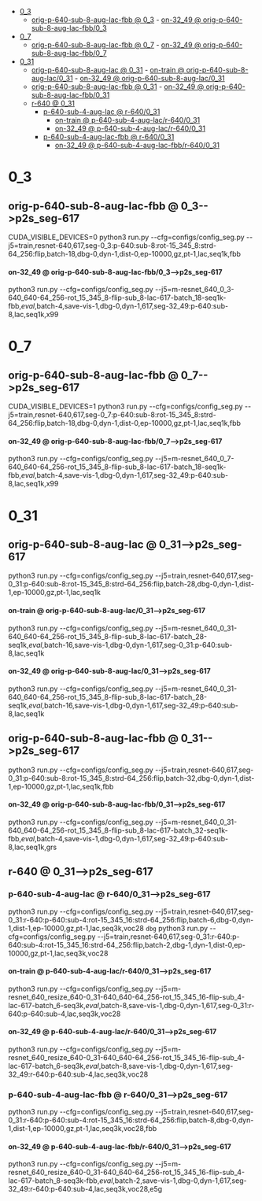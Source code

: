 <!-- MarkdownTOC -->

- [0_3](#0_3_)
    - [orig-p-640-sub-8-aug-lac-fbb       @ 0_3](#orig_p_640_sub_8_aug_lac_fbb___0_3_)
            - [on-32_49       @ orig-p-640-sub-8-aug-lac-fbb/0_3](#on_32_49___orig_p_640_sub_8_aug_lac_fbb_0_3_)
- [0_7](#0_7_)
    - [orig-p-640-sub-8-aug-lac-fbb       @ 0_7](#orig_p_640_sub_8_aug_lac_fbb___0_7_)
            - [on-32_49       @ orig-p-640-sub-8-aug-lac-fbb/0_7](#on_32_49___orig_p_640_sub_8_aug_lac_fbb_0_7_)
- [0_31](#0_3_1_)
    - [orig-p-640-sub-8-aug-lac       @ 0_31](#orig_p_640_sub_8_aug_lac___0_31_)
            - [on-train       @ orig-p-640-sub-8-aug-lac/0_31](#on_train___orig_p_640_sub_8_aug_lac_0_3_1_)
            - [on-32_49       @ orig-p-640-sub-8-aug-lac/0_31](#on_32_49___orig_p_640_sub_8_aug_lac_0_3_1_)
    - [orig-p-640-sub-8-aug-lac-fbb       @ 0_31](#orig_p_640_sub_8_aug_lac_fbb___0_31_)
            - [on-32_49       @ orig-p-640-sub-8-aug-lac-fbb/0_31](#on_32_49___orig_p_640_sub_8_aug_lac_fbb_0_3_1_)
    - [r-640       @ 0_31](#r_640___0_31_)
        - [p-640-sub-4-aug-lac       @ r-640/0_31](#p_640_sub_4_aug_lac___r_640_0_31_)
            - [on-train       @ p-640-sub-4-aug-lac/r-640/0_31](#on_train___p_640_sub_4_aug_lac_r_640_0_31_)
            - [on-32_49       @ p-640-sub-4-aug-lac/r-640/0_31](#on_32_49___p_640_sub_4_aug_lac_r_640_0_31_)
        - [p-640-sub-4-aug-lac-fbb       @ r-640/0_31](#p_640_sub_4_aug_lac_fbb___r_640_0_31_)
            - [on-32_49       @ p-640-sub-4-aug-lac-fbb/r-640/0_31](#on_32_49___p_640_sub_4_aug_lac_fbb_r_640_0_31_)

<!-- /MarkdownTOC -->

<a id="0_3_"></a>
# 0_3
<a id="orig_p_640_sub_8_aug_lac_fbb___0_3_"></a>
## orig-p-640-sub-8-aug-lac-fbb       @ 0_3-->p2s_seg-617
CUDA_VISIBLE_DEVICES=0 python3 run.py --cfg=configs/config_seg.py  --j5=train,resnet-640,617,seg-0_3:p-640:sub-8:rot-15_345_8:strd-64_256:flip,batch-18,dbg-0,dyn-1,dist-0,ep-10000,gz,pt-1,lac,seq1k,fbb
<a id="on_32_49___orig_p_640_sub_8_aug_lac_fbb_0_3_"></a>
#### on-32_49       @ orig-p-640-sub-8-aug-lac-fbb/0_3-->p2s_seg-617
python3 run.py --cfg=configs/config_seg.py  --j5=m-resnet_640_0_3-640_640-64_256-rot_15_345_8-flip-sub_8-lac-617-batch_18-seq1k-fbb,_eval_,batch-4,save-vis-1,dbg-0,dyn-1,617,seg-32_49:p-640:sub-8,lac,seq1k,x99

<a id="0_7_"></a>
# 0_7
<a id="orig_p_640_sub_8_aug_lac_fbb___0_7_"></a>
## orig-p-640-sub-8-aug-lac-fbb       @ 0_7-->p2s_seg-617
CUDA_VISIBLE_DEVICES=1 python3 run.py --cfg=configs/config_seg.py  --j5=train,resnet-640,617,seg-0_7:p-640:sub-8:rot-15_345_8:strd-64_256:flip,batch-18,dbg-0,dyn-1,dist-0,ep-10000,gz,pt-1,lac,seq1k,fbb
<a id="on_32_49___orig_p_640_sub_8_aug_lac_fbb_0_7_"></a>
#### on-32_49       @ orig-p-640-sub-8-aug-lac-fbb/0_7-->p2s_seg-617
python3 run.py --cfg=configs/config_seg.py  --j5=m-resnet_640_0_7-640_640-64_256-rot_15_345_8-flip-sub_8-lac-617-batch_18-seq1k-fbb,_eval_,batch-4,save-vis-1,dbg-0,dyn-1,617,seg-32_49:p-640:sub-8,lac,seq1k,x99

<a id="0_3_1_"></a>
# 0_31
<a id="orig_p_640_sub_8_aug_lac___0_31_"></a>
## orig-p-640-sub-8-aug-lac       @ 0_31-->p2s_seg-617
python3 run.py --cfg=configs/config_seg.py  --j5=train,resnet-640,617,seg-0_31:p-640:sub-8:rot-15_345_8:strd-64_256:flip,batch-28,dbg-0,dyn-1,dist-1,ep-10000,gz,pt-1,lac,seq1k
<a id="on_train___orig_p_640_sub_8_aug_lac_0_3_1_"></a>
#### on-train       @ orig-p-640-sub-8-aug-lac/0_31-->p2s_seg-617
python3 run.py --cfg=configs/config_seg.py  --j5=m-resnet_640_0_31-640_640-64_256-rot_15_345_8-flip-sub_8-lac-617-batch_28-seq1k,_eval_,batch-16,save-vis-1,dbg-0,dyn-1,617,seg-0_31:p-640:sub-8,lac,seq1k
<a id="on_32_49___orig_p_640_sub_8_aug_lac_0_3_1_"></a>
#### on-32_49       @ orig-p-640-sub-8-aug-lac/0_31-->p2s_seg-617
python3 run.py --cfg=configs/config_seg.py  --j5=m-resnet_640_0_31-640_640-64_256-rot_15_345_8-flip-sub_8-lac-617-batch_28-seq1k,_eval_,batch-16,save-vis-1,dbg-0,dyn-1,617,seg-32_49:p-640:sub-8,lac,seq1k

<a id="orig_p_640_sub_8_aug_lac_fbb___0_31_"></a>
## orig-p-640-sub-8-aug-lac-fbb       @ 0_31-->p2s_seg-617
python3 run.py --cfg=configs/config_seg.py  --j5=train,resnet-640,617,seg-0_31:p-640:sub-8:rot-15_345_8:strd-64_256:flip,batch-32,dbg-0,dyn-1,dist-1,ep-10000,gz,pt-1,lac,seq1k,fbb
<a id="on_32_49___orig_p_640_sub_8_aug_lac_fbb_0_3_1_"></a>
#### on-32_49       @ orig-p-640-sub-8-aug-lac-fbb/0_31-->p2s_seg-617
python3 run.py --cfg=configs/config_seg.py  --j5=m-resnet_640_0_31-640_640-64_256-rot_15_345_8-flip-sub_8-lac-617-batch_32-seq1k-fbb,_eval_,batch-4,save-vis-1,dbg-0,dyn-1,617,seg-32_49:p-640:sub-8,lac,seq1k,grs

<a id="r_640___0_31_"></a>
## r-640       @ 0_31-->p2s_seg-617
<a id="p_640_sub_4_aug_lac___r_640_0_31_"></a>
### p-640-sub-4-aug-lac       @ r-640/0_31-->p2s_seg-617
python3 run.py --cfg=configs/config_seg.py  --j5=train,resnet-640,617,seg-0_31:r-640:p-640:sub-4:rot-15_345_16:strd-64_256:flip,batch-6,dbg-0,dyn-1,dist-1,ep-10000,gz,pt-1,lac,seq3k,voc28
`dbg`
python3 run.py --cfg=configs/config_seg.py  --j5=train,resnet-640,617,seg-0_31:r-640:p-640:sub-4:rot-15_345_16:strd-64_256:flip,batch-2,dbg-1,dyn-1,dist-0,ep-10000,gz,pt-1,lac,seq3k,voc28
<a id="on_train___p_640_sub_4_aug_lac_r_640_0_31_"></a>
#### on-train       @ p-640-sub-4-aug-lac/r-640/0_31-->p2s_seg-617
python3 run.py --cfg=configs/config_seg.py  --j5=m-resnet_640_resize_640-0_31-640_640-64_256-rot_15_345_16-flip-sub_4-lac-617-batch_6-seq3k,_eval_,batch-8,save-vis-1,dbg-0,dyn-1,617,seg-0_31:r-640:p-640:sub-4,lac,seq3k,voc28
<a id="on_32_49___p_640_sub_4_aug_lac_r_640_0_31_"></a>
#### on-32_49       @ p-640-sub-4-aug-lac/r-640/0_31-->p2s_seg-617
python3 run.py --cfg=configs/config_seg.py  --j5=m-resnet_640_resize_640-0_31-640_640-64_256-rot_15_345_16-flip-sub_4-lac-617-batch_6-seq3k,_eval_,batch-8,save-vis-1,dbg-0,dyn-1,617,seg-32_49:r-640:p-640:sub-4,lac,seq3k,voc28

<a id="p_640_sub_4_aug_lac_fbb___r_640_0_31_"></a>
### p-640-sub-4-aug-lac-fbb       @ r-640/0_31-->p2s_seg-617
python3 run.py --cfg=configs/config_seg.py  --j5=train,resnet-640,617,seg-0_31:r-640:p-640:sub-4:rot-15_345_16:strd-64_256:flip,batch-8,dbg-0,dyn-1,dist-1,ep-10000,gz,pt-1,lac,seq3k,voc28,fbb
<a id="on_32_49___p_640_sub_4_aug_lac_fbb_r_640_0_31_"></a>
#### on-32_49       @ p-640-sub-4-aug-lac-fbb/r-640/0_31-->p2s_seg-617
python3 run.py --cfg=configs/config_seg.py  --j5=m-resnet_640_resize_640-0_31-640_640-64_256-rot_15_345_16-flip-sub_4-lac-617-batch_8-seq3k-fbb,_eval_,batch-2,save-vis-1,dbg-0,dyn-1,617,seg-32_49:r-640:p-640:sub-4,lac,seq3k,voc28,e5g